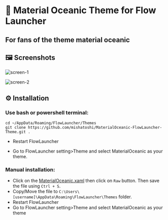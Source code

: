 # 🎨 Material Oceanic Theme for Flow Launcher
## For fans of the theme material oceanic

## 🖼️ Screenshots

![screen-1](https://user-images.githubusercontent.com/110047849/214605250-0f4d63a7-91ff-4aad-9e68-0d35cfa41041.png)

![screen-2](https://user-images.githubusercontent.com/110047849/214605265-d7c29a4f-bad7-4d24-bbf0-9c0f212e3506.png)

## ⚙️ Installation

### Use bash or powershell terminal:

```Shell
cd ~/AppData/Roaming/FlowLauncher/Themes
git clone https://github.com/mishatoshi/MaterialOceanic-FlowLauncher-Theme.git .
```
- Restart FlowLauncher

- Go to FlowLauncher setting>Theme and select MaterialOceanic as your theme.

### Manual installation:
- Click on the [MaterialOceanic.xaml](https://github.com/mishatoshi/MaterialOceanic-FlowLauncher-Theme/blob/master/MaterialOceanic.xaml) then click on `Raw` button. Then save the file using `Ctrl + S`.
- Copy/Move the file to `C:\Users\[username]\AppData\Roaming\FlowLauncher\Themes` folder.
- Restart FlowLauncher
- Go to FlowLauncher setting>Theme and select MaterialOceanic as your theme
